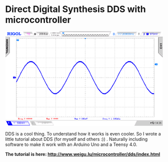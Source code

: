 # Direct Digital Synthesis DDS with microcontroller

![DDS](png/dds_osci_1khz.png "DDS")

DDS is a cool thing. To understand how it works is even cooler. So I wrote a little tutorial about DDS (for myself and others :)) . Naturally including software to make it work with an Arduino Uno and a Teensy 4.0.

**The tutorial is here: <http://www.weigu.lu/microcontroller/dds/index.html>**
